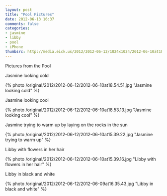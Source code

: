 ```yaml
---
layout: post
title: "Pool Pictures"
date: 2012-06-13 16:37
comments: false
categories: 
- jasmine
- libby
- pool
- iPhone
thumbsrc: http://media.eick.us/2012/2012-06-12/1024x1024/2012-06-10at18.54.51.jpg
---
```

Pictures from the Pool

Jasmine looking cold



{% photo /original/2012/2012-06-12/2012-06-10at18.54.51.jpg "Jasmine looking cold" %}


Jasmine looking cool



{% photo /original/2012/2012-06-12/2012-06-10at18.53.13.jpg "Jasmine looking cool" %}


Jasmine trying to warm up by laying on the rocks in the sun



{% photo /original/2012/2012-06-12/2012-06-10at15.39.22.jpg "Jasmine trying to warm up" %}


Libby with flowers in her hair



{% photo /original/2012/2012-06-12/2012-06-10at15.39.16.jpg "Libby with flowers in her hair" %}


Libby in black and white



{% photo /original/2012/2012-06-12/2012-06-09at16.35.43.jpg "Libby in black and white" %}


